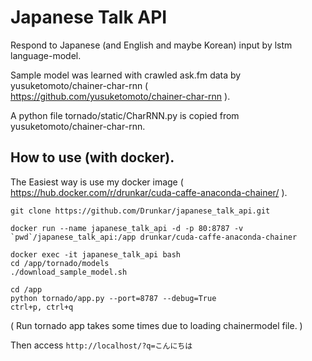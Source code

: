 # Japanese Talk API

Respond to Japanese (and English and maybe Korean) input by lstm language-model.

Sample model was learned with crawled ask.fm data by yusuketomoto/chainer-char-rnn ( https://github.com/yusuketomoto/chainer-char-rnn ).

A python file tornado/static/CharRNN.py is copied from yusuketomoto/chainer-char-rnn.

## How to use (with docker).

The Easiest way is use my docker image ( https://hub.docker.com/r/drunkar/cuda-caffe-anaconda-chainer/ ).

```
git clone https://github.com/Drunkar/japanese_talk_api.git

docker run --name japanese_talk_api -d -p 80:8787 -v `pwd`/japanese_talk_api:/app drunkar/cuda-caffe-anaconda-chainer

docker exec -it japanese_talk_api bash
cd /app/tornado/models
./download_sample_model.sh

cd /app
python tornado/app.py --port=8787 --debug=True
ctrl+p, ctrl+q
```

( Run tornado app takes some times due to loading chainermodel file. )

Then access ```http://localhost/?q=こんにちは```

